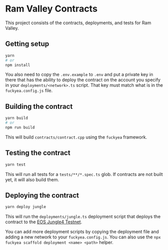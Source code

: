 # Ram Valley Contracts

This project consists of the contracts, deployments, and tests for Ram Valley.

## Getting setup

```bash
yarn
# or
npm install
```

You also need to copy the `.env.example` to `.env` and put a private key in there that has the ability to deploy the contract on the account you specify in your `deployments/<network>.ts` script. That key must match what is in the `fuckyea.config.js` file.

## Building the contract

```bash
yarn build
# or
npm run build
```

This will build `contracts/contract.cpp` using the `fuckyea` framework.

## Testing the contract

```bash
yarn test
```

This will run all tests for a `tests/**/*.spec.ts` glob. If contracts are not built yet, it will also build them.

## Deploying the contract

```bash
yarn deploy jungle
```

This will run the `deployments/jungle.ts` deployment script that deploys the contract to the [EOS Jungle4 Testnet](https://monitor.jungletestnet.io/). 

You can add more deployment scripts by copying the deployment file and adding a new network to your `fuckyea.config.js`. You can also use the `npx fuckyea scaffold deployment <name> <path>` helper.
